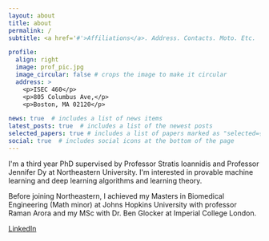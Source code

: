 ```yaml
---
layout: about
title: about
permalink: /
subtitle: <a href='#'>Affiliations</a>. Address. Contacts. Moto. Etc.

profile:
  align: right
  image: prof_pic.jpg
  image_circular: false # crops the image to make it circular
  address: >
    <p>ISEC 460</p>
    <p>805 Columbus Ave,</p>
    <p>Boston, MA 02120</p>

news: true  # includes a list of news items
latest_posts: true  # includes a list of the newest posts
selected_papers: true # includes a list of papers marked as "selected={true}"
social: true  # includes social icons at the bottom of the page
---
```


I'm a third year PhD supervised by Professor Stratis Ioannidis and Professor Jennifer Dy at Northeastern University. I'm interested in provable machine learning and deep learning algorithms and learning theory.

Before joining Northeastern, I achieved my Masters in Biomedical Engineering (Math minor) at Johns Hopkins University with professor Raman Arora and my MSc with Dr. Ben Glocker at Imperial College London.
<!-- Write your biography here. Tell the world about yourself. Link to your favorite [subreddit](http://reddit.com). You can put a picture in, too. The code is already in, just name your picture `prof_pic.jpg` and put it in the `img/` folder. -->

<!-- Put your address / P.O. box / other info right below your picture. You can also disable any of these elements by editing `profile` property of the YAML header of your `_pages/about.md`. Edit `_bibliography/papers.bib` and Jekyll will render your [publications page](/al-folio/publications/) automatically. -->

[LinkedIn](https://www.linkedin.com/in/chengzhi-shi-32312616b/)
